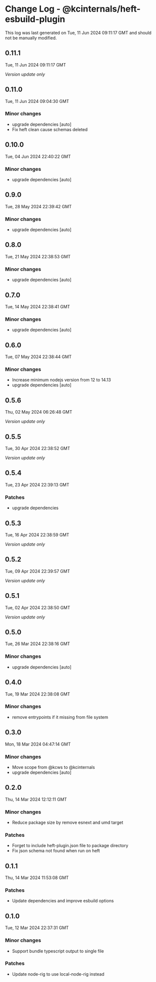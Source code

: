 # Change Log - @kcinternals/heft-esbuild-plugin

This log was last generated on Tue, 11 Jun 2024 09:11:17 GMT and should not be manually modified.

## 0.11.1
Tue, 11 Jun 2024 09:11:17 GMT

_Version update only_

## 0.11.0
Tue, 11 Jun 2024 09:04:30 GMT

### Minor changes

- upgrade dependencies [auto]
- Fix heft clean cause schemas deleted

## 0.10.0
Tue, 04 Jun 2024 22:40:22 GMT

### Minor changes

- upgrade dependencies [auto]

## 0.9.0
Tue, 28 May 2024 22:39:42 GMT

### Minor changes

- upgrade dependencies [auto]

## 0.8.0
Tue, 21 May 2024 22:38:53 GMT

### Minor changes

- upgrade dependencies [auto]

## 0.7.0
Tue, 14 May 2024 22:38:41 GMT

### Minor changes

- upgrade dependencies [auto]

## 0.6.0
Tue, 07 May 2024 22:38:44 GMT

### Minor changes

- Increase minimum nodejs version from 12 to 14.13
- upgrade dependencies [auto]

## 0.5.6
Thu, 02 May 2024 06:26:48 GMT

_Version update only_

## 0.5.5
Tue, 30 Apr 2024 22:38:52 GMT

_Version update only_

## 0.5.4
Tue, 23 Apr 2024 22:39:13 GMT

### Patches

- upgrade dependencies

## 0.5.3
Tue, 16 Apr 2024 22:38:59 GMT

_Version update only_

## 0.5.2
Tue, 09 Apr 2024 22:39:57 GMT

_Version update only_

## 0.5.1
Tue, 02 Apr 2024 22:38:50 GMT

_Version update only_

## 0.5.0
Tue, 26 Mar 2024 22:38:16 GMT

### Minor changes

- upgrade dependencies [auto]

## 0.4.0
Tue, 19 Mar 2024 22:38:08 GMT

### Minor changes

- remove entrypoints if it missing from file system

## 0.3.0
Mon, 18 Mar 2024 04:47:14 GMT

### Minor changes

- Move scope from @kcws to @kcinternals
- upgrade dependencies [auto]

## 0.2.0
Thu, 14 Mar 2024 12:12:11 GMT

### Minor changes

- Reduce package size by remove esnext and umd target

### Patches

- Forget to include heft-plugin.json file to package directory
- Fix json schema not found when run on heft

## 0.1.1
Thu, 14 Mar 2024 11:53:08 GMT

### Patches

- Update dependencies and improve esbuild options

## 0.1.0
Tue, 12 Mar 2024 22:37:31 GMT

### Minor changes

- Support bundle typescript output to single file

### Patches

- Update node-rig to use local-node-rig instead

